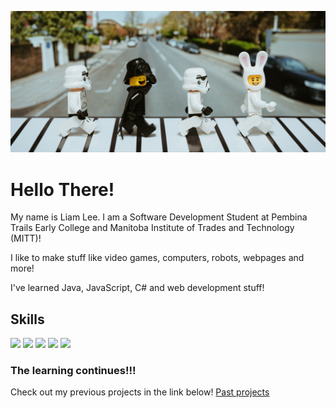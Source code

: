 ![Imperial March](assets/dontQuestionIt.png "Imperial March")

# Hello There!
My name is Liam Lee. I am a Software Development Student at Pembina Trails Early College and Manitoba Institute of Trades and Technology (MITT)! 

I like to make stuff like video games, computers, robots, webpages and more!

I've learned Java, JavaScript, C# and web development stuff!

## Skills
![](https://img.shields.io/badge/code-javascript-informational?style=for-the-badge&logo=javascript&logoColor=white&color=51be8d)
![](https://img.shields.io/badge/code-c%23-informational?style=for-the-badge&logo=csharp&logoColor=white&color=51be8d)
![](https://img.shields.io/badge/code-java-informational?style=for-the-badge&logo=java&logoColor=white&color=51be8d)
![](https://img.shields.io/badge/web-html-informational?style=for-the-badge&logo=html5&logoColor=white&color=51be8d)
![](https://img.shields.io/badge/web-css-informational?style=for-the-badge&logo=css3&logoColor=white&color=51be8d)




### The learning continues!!!
Check out my previous projects in the link below!
[Past projects](https://github.com/Liam-Lee-66/liam-lee-66.github.io)